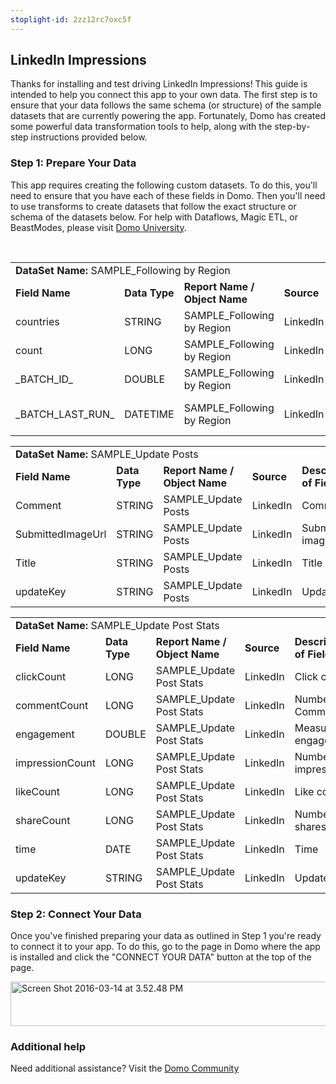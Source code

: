 ```yaml
---
stoplight-id: 2zz12rc7oxc5f
---
```


<div class="col-md-12 content-panel">
                <h2>LinkedIn Impressions</h2>
                <p></p><p>Thanks for installing and test driving <span id="title">LinkedIn Impressions</span>! This guide is intended to help you connect this app to your own data. The first step is to ensure that your data follows the same schema (or structure) of the sample datasets that are currently powering the app. Fortunately, Domo has created some powerful data transformation tools to help, along with the step-by-step instructions provided below.</p><div class="doc-row" id="Step%201:%20Identify%20Required%20Data%20Fields"><h3 class="doc-row-title">Step 1: Prepare Your Data</h3><div class="small-pad-bottom"><p>This app requires creating the following custom datasets. To do this, you'll need to ensure that you have each of these fields in Domo. Then you'll need to use transforms to create datasets that follow the exact structure or schema of the datasets below. For help with Dataflows, Magic ETL, or BeastModes, please visit <a href="https://university.domo.com/" target="_blank">Domo University</a>.</p></div>
                <br>
                <div id="custom-data-container"><table id="SAMPLE_Following-by-Region"><tbody><tr><td colspan="6"><strong>DataSet Name:</strong> <span class="value">SAMPLE_Following by Region</span></td></tr><!--tr>    <td colspan="6"></td></tr--><tr><td><strong>Field Name</strong></td><td><strong>Data Type</strong></td><td><strong>Report Name / Object Name</strong></td><td><strong>Source </strong></td><td colspan="2"><strong>Description of Field</strong></td></tr><tr><td>countries</td><td>STRING</td><td>SAMPLE_Following by Region</td><td>LinkedIn</td><td colspan="2">Country</td></tr><tr><td>count</td><td>LONG</td><td>SAMPLE_Following by Region</td><td>LinkedIn</td><td colspan="2">Count of item</td></tr><tr><td>_BATCH_ID_</td><td>DOUBLE</td><td>SAMPLE_Following by Region</td><td>LinkedIn</td><td colspan="2">Batch ID number</td></tr><tr><td>_BATCH_LAST_RUN_</td><td>DATETIME</td><td>SAMPLE_Following by Region</td><td>LinkedIn</td><td colspan="2">Time last batch was run</td></tr></tbody></table><table id="SAMPLE_Update-Posts"><tbody><tr><td colspan="6"><strong>DataSet Name:</strong> <span class="value">SAMPLE_Update Posts</span></td></tr><!--tr>    <td colspan="6"></td></tr--><tr><td><strong>Field Name</strong></td><td><strong>Data Type</strong></td><td><strong>Report Name / Object Name</strong></td><td><strong>Source </strong></td><td colspan="2"><strong>Description of Field</strong></td></tr><tr><td>Comment</td><td>STRING</td><td>SAMPLE_Update Posts</td><td>LinkedIn</td><td colspan="2">Comment</td></tr><tr><td>SubmittedImageUrl</td><td>STRING</td><td>SAMPLE_Update Posts</td><td>LinkedIn</td><td colspan="2">Submitted image URL</td></tr><tr><td>Title</td><td>STRING</td><td>SAMPLE_Update Posts</td><td>LinkedIn</td><td colspan="2">Title</td></tr><tr><td>updateKey</td><td>STRING</td><td>SAMPLE_Update Posts</td><td>LinkedIn</td><td colspan="2">Update key</td></tr></tbody></table><table id="SAMPLE_Update-Post-Stats"><tbody><tr><td colspan="6"><strong>DataSet Name:</strong> <span class="value">SAMPLE_Update Post Stats</span></td></tr><!--tr>    <td colspan="6"></td></tr--><tr><td><strong>Field Name</strong></td><td><strong>Data Type</strong></td><td><strong>Report Name / Object Name</strong></td><td><strong>Source </strong></td><td colspan="2"><strong>Description of Field</strong></td></tr><tr><td>clickCount</td><td>LONG</td><td>SAMPLE_Update Post Stats</td><td>LinkedIn</td><td colspan="2">Click count</td></tr><tr><td>commentCount</td><td>LONG</td><td>SAMPLE_Update Post Stats</td><td>LinkedIn</td><td colspan="2">Number of Comments</td></tr><tr><td>engagement</td><td>DOUBLE</td><td>SAMPLE_Update Post Stats</td><td>LinkedIn</td><td colspan="2">Measure of engagement</td></tr><tr><td>impressionCount</td><td>LONG</td><td>SAMPLE_Update Post Stats</td><td>LinkedIn</td><td colspan="2">Number of impressions</td></tr><tr><td>likeCount</td><td>LONG</td><td>SAMPLE_Update Post Stats</td><td>LinkedIn</td><td colspan="2">Like count</td></tr><tr><td>shareCount</td><td>LONG</td><td>SAMPLE_Update Post Stats</td><td>LinkedIn</td><td colspan="2">Number of shares</td></tr><tr><td>time</td><td>DATE</td><td>SAMPLE_Update Post Stats</td><td>LinkedIn</td><td colspan="2">Time</td></tr><tr><td>updateKey</td><td>STRING</td><td>SAMPLE_Update Post Stats</td><td>LinkedIn</td><td colspan="2">Update key</td></tr></tbody></table><div class="doc-row medium-pad-top">
                <h3 class="doc-row-title">Step 2: Connect Your Data</h3>
                <div class="small-pad-bottom">
                    <p>Once you've finished preparing your data as outlined in Step 1 you're ready to connect it to your app. To do this, go to the page in Domo where the app is installed and click the "CONNECT YOUR DATA" button at the top of the page.</p>
                    <p class="small-pad">
                    <img class="alignnone size-full wp-image-1207" src="https://s3.amazonaws.com/development.domo.com/wp-content/uploads/2016/03/14155707/Screen-Shot-2016-03-14-at-3.52.48-PM1.png" alt="Screen Shot 2016-03-14 at 3.52.48 PM" width="1158" height="71">
                    </p>
                    <div id="ooyalaplayer-IyYTc1MjE61NwLdtrxXvZuhH-dSGbWnR" class="ooyalaplayer"></div>
                    <script>
                        OO.ready(function() {
                            OO.Player.create("ooyalaplayer-IyYTc1MjE61NwLdtrxXvZuhH-dSGbWnR", "IyYTc1MjE61NwLdtrxXvZuhH-dSGbWnR", {
                                height: 380
                            });
                        });
                    </script>
                </div>
                <h3 class="doc-row-title">Additional help</h3>
                <div class="small-pad-bottom">
                    <p>Need additional assistance? Visit the <a href="https://dojo.domo.com">Domo Community</a></p>
                </div>
            </div></div></div><p></p>            </div>
